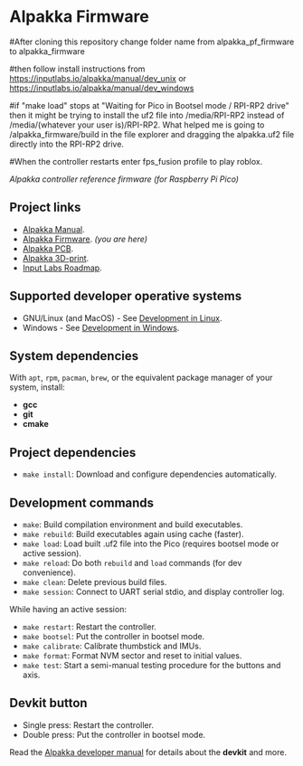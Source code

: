 # Alpakka Firmware

#After cloning this repository change folder name from alpakka_pf_firmware to alpakka_firmware

#then follow install instructions from https://inputlabs.io/alpakka/manual/dev_unix or https://inputlabs.io/alpakka/manual/dev_windows

#if "make load" stops at "Waiting for Pico in Bootsel mode / RPI-RP2 drive" then it might be trying to install the uf2 file into /media/RPI-RP2 instead of /media/(whatever your user is)/RPI-RP2. What helped me is going to /alpakka_firmware/build in the file explorer and dragging the alpakka.uf2 file directly into the RPI-RP2 drive.

#When the controller restarts enter fps_fusion profile to play roblox.

*Alpakka controller reference firmware (for Raspberry Pi Pico)*
## Project links
- [Alpakka Manual](https://inputlabs.io/devices/alpakka/manual).
- [Alpakka Firmware](https://github.com/inputlabs/alpakka_firmware). _(you are here)_
- [Alpakka PCB](https://github.com/inputlabs/alpakka_pcb).
- [Alpakka 3D-print](https://github.com/inputlabs/alpakka_case).
- [Input Labs Roadmap](https://github.com/orgs/inputlabs/projects/2/views/2).

## Supported developer operative systems
- GNU/Linux (and MacOS) - See [Development in Linux](https://inputlabs.io/devices/alpakka/manual/dev_unix).
- Windows - See [Development in Windows](https://inputlabs.io/devices/alpakka/manual/dev_windows).

## System dependencies
With `apt`, `rpm`, `pacman`, `brew`, or the equivalent package manager of your system, install:
- **gcc**
- **git**
- **cmake**

## Project dependencies
- `make install`: Download and configure dependencies automatically.

## Development commands
- `make`: Build compilation environment and build executables.
- `make rebuild`: Build executables again using cache (faster).
- `make load`: Load built .uf2 file into the Pico (requires bootsel mode or active session).
- `make reload`: Do both `rebuild` and `load` commands (for dev convenience).
- `make clean`: Delete previous build files.
- `make session`: Connect to UART serial stdio, and display controller log.

While having an active session:
- `make restart`: Restart the controller.
- `make bootsel`: Put the controller in bootsel mode.
- `make calibrate`: Calibrate thumbstick and IMUs.
- `make format`: Format NVM sector and reset to initial values.
- `make test`: Start a semi-manual testing procedure for the buttons and axis.

## Devkit button
- Single press: Restart the controller.
- Double press: Put the controller in bootsel mode.

Read the [Alpakka developer manual](https://inputlabs.io/devices/alpakka/manual/dev) for details about the **devkit** and more.
